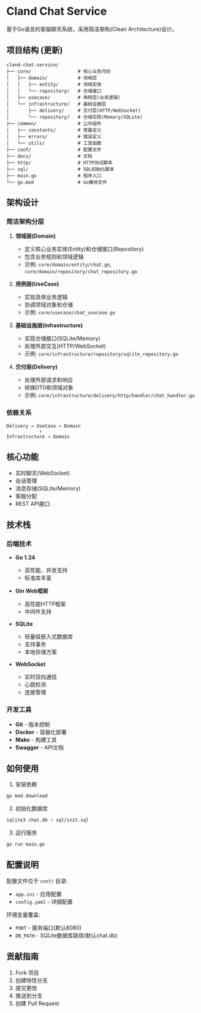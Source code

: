 # Cland Chat Service

基于Go语言的客服聊天系统，采用简洁架构(Clean Architecture)设计。

## 项目结构 (更新)

```
cland-chat-service/
├── core/                 # 核心业务代码
│   ├── domain/           # 领域层
│   │   ├── entity/       # 领域实体
│   │   └── repository/   # 仓储接口
│   ├── usecase/          # 用例层(业务逻辑)
│   └── infrastructure/   # 基础设施层
│       ├── delivery/     # 交付层(HTTP/WebSocket)
│       └── repository/   # 仓储实现(Memory/SQLite)
├── common/               # 公共组件
│   ├── constants/        # 常量定义
│   ├── errors/           # 错误定义
│   └── utils/            # 工具函数
├── conf/                 # 配置文件
├── docs/                 # 文档
├── http/                 # HTTP测试脚本
├── sql/                  # SQL初始化脚本
├── main.go               # 程序入口
└── go.mod                # Go模块文件
```

## 架构设计

### 简洁架构分层

1. **领域层(Domain)**
   - 定义核心业务实体(Entity)和仓储接口(Repository)
   - 包含业务规则和领域逻辑
   - 示例: `core/domain/entity/chat.go`, `core/domain/repository/chat_repository.go`

2. **用例层(UseCase)**
   - 实现具体业务逻辑
   - 协调领域对象和仓储
   - 示例: `core/usecase/chat_usecase.go`

3. **基础设施层(Infrastructure)**
   - 实现仓储接口(SQLite/Memory)
   - 处理外部交互(HTTP/WebSocket)
   - 示例: `core/infrastructure/repository/sqlite_repository.go`

4. **交付层(Delivery)**
   - 处理外部请求和响应
   - 转换DTO和领域对象
   - 示例: `core/infrastructure/delivery/http/handler/chat_handler.go`

### 依赖关系

```
Delivery → UseCase → Domain
            ↑
Infrastructure → Domain
```

## 核心功能

- 实时聊天(WebSocket)
- 会话管理
- 消息存储(SQLite/Memory)
- 客服分配
- REST API接口

## 技术栈

### 后端技术

- **Go 1.24**
  - 高性能、并发支持
  - 标准库丰富

- **Gin Web框架**
  - 高性能HTTP框架
  - 中间件支持

- **SQLite**
  - 轻量级嵌入式数据库
  - 支持事务
  - 本地存储方案

- **WebSocket**
  - 实时双向通信
  - 心跳检测
  - 连接管理

### 开发工具

- **Git** - 版本控制
- **Docker** - 容器化部署
- **Make** - 构建工具
- **Swagger** - API文档

## 如何使用

1. 安装依赖
```bash
go mod download
```

2. 初始化数据库
```bash
sqlite3 chat.db < sql/init.sql
```

3. 运行服务
```bash
go run main.go
```

## 配置说明

配置文件位于 `conf/` 目录:

- `app.ini` - 应用配置
- `config.yaml` - 详细配置

环境变量覆盖:
- `PORT` - 服务端口(默认8080)
- `DB_PATH` - SQLite数据库路径(默认chat.db)

## 贡献指南

1. Fork 项目
2. 创建特性分支
3. 提交更改
4. 推送到分支
5. 创建 Pull Request
